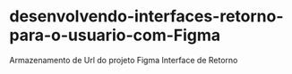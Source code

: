 # desenvolvendo-interfaces-retorno-para-o-usuario-com-Figma
Armazenamento de Url do projeto Figma Interface de Retorno
